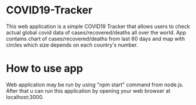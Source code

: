 # COVID19-Tracker

This web application is a simple COVID19 Tracker that allows users to check actual global covid data of cases/recovered/deaths all over the world. App contains chart of cases/recovered/deaths from last 60 days and map with circles which size depends on each country's number.

# How to use app

Web application may be run by using "npm start" command from node.js. After that u can run this application by opening your web browser at localhost:3000.
